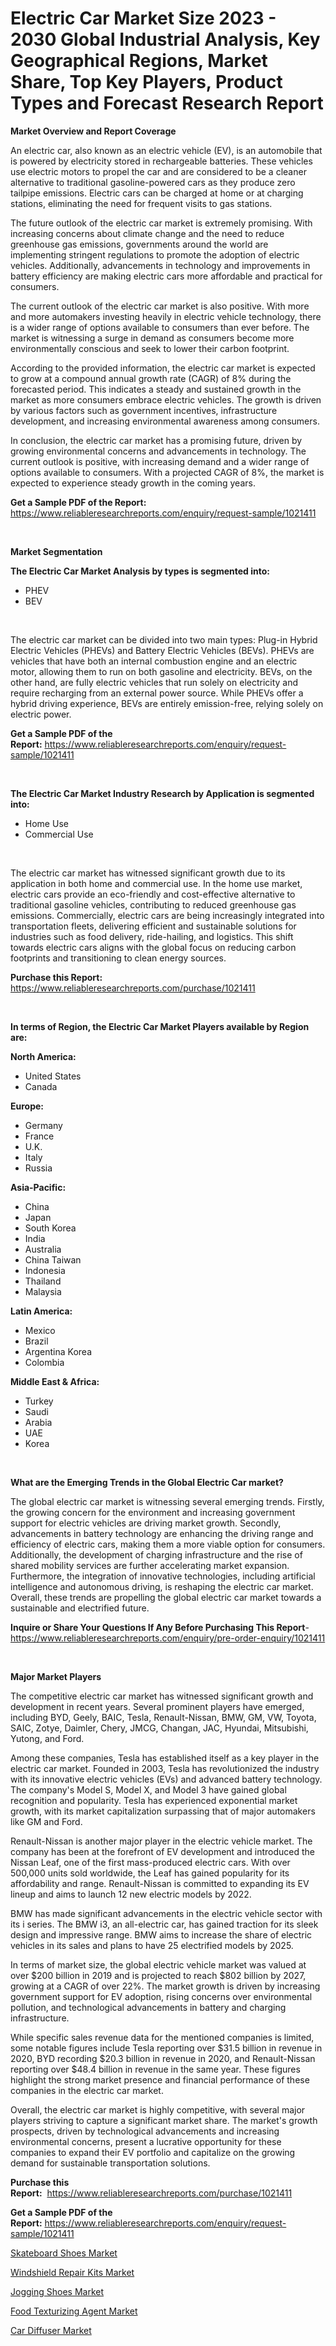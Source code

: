 <p><h1>Electric Car Market Size 2023 - 2030 Global Industrial Analysis, Key Geographical Regions, Market Share, Top Key Players, Product Types and Forecast Research Report</h1></p><p><strong>Market Overview and Report Coverage</strong></p>
<p><p>An electric car, also known as an electric vehicle (EV), is an automobile that is powered by electricity stored in rechargeable batteries. These vehicles use electric motors to propel the car and are considered to be a cleaner alternative to traditional gasoline-powered cars as they produce zero tailpipe emissions. Electric cars can be charged at home or at charging stations, eliminating the need for frequent visits to gas stations.</p><p>The future outlook of the electric car market is extremely promising. With increasing concerns about climate change and the need to reduce greenhouse gas emissions, governments around the world are implementing stringent regulations to promote the adoption of electric vehicles. Additionally, advancements in technology and improvements in battery efficiency are making electric cars more affordable and practical for consumers.</p><p>The current outlook of the electric car market is also positive. With more and more automakers investing heavily in electric vehicle technology, there is a wider range of options available to consumers than ever before. The market is witnessing a surge in demand as consumers become more environmentally conscious and seek to lower their carbon footprint.</p><p>According to the provided information, the electric car market is expected to grow at a compound annual growth rate (CAGR) of 8% during the forecasted period. This indicates a steady and sustained growth in the market as more consumers embrace electric vehicles. The growth is driven by various factors such as government incentives, infrastructure development, and increasing environmental awareness among consumers.</p><p>In conclusion, the electric car market has a promising future, driven by growing environmental concerns and advancements in technology. The current outlook is positive, with increasing demand and a wider range of options available to consumers. With a projected CAGR of 8%, the market is expected to experience steady growth in the coming years.</p></p>
<p><strong>Get a Sample PDF of the Report:</strong> <a href="https://www.reliableresearchreports.com/enquiry/request-sample/1021411">https://www.reliableresearchreports.com/enquiry/request-sample/1021411</a></p>
<p>&nbsp;</p>
<p><strong>Market Segmentation</strong></p>
<p><strong>The Electric Car Market Analysis by types is segmented into:</strong></p>
<p><ul><li>PHEV</li><li>BEV</li></ul></p>
<p>&nbsp;</p>
<p><p>The electric car market can be divided into two main types: Plug-in Hybrid Electric Vehicles (PHEVs) and Battery Electric Vehicles (BEVs). PHEVs are vehicles that have both an internal combustion engine and an electric motor, allowing them to run on both gasoline and electricity. BEVs, on the other hand, are fully electric vehicles that run solely on electricity and require recharging from an external power source. While PHEVs offer a hybrid driving experience, BEVs are entirely emission-free, relying solely on electric power.</p></p>
<p><strong>Get a Sample PDF of the Report:</strong>&nbsp;<a href="https://www.reliableresearchreports.com/enquiry/request-sample/1021411">https://www.reliableresearchreports.com/enquiry/request-sample/1021411</a></p>
<p>&nbsp;</p>
<p><strong>The Electric Car Market Industry Research by Application is segmented into:</strong></p>
<p><ul><li>Home Use</li><li>Commercial Use</li></ul></p>
<p>&nbsp;</p>
<p><p>The electric car market has witnessed significant growth due to its application in both home and commercial use. In the home use market, electric cars provide an eco-friendly and cost-effective alternative to traditional gasoline vehicles, contributing to reduced greenhouse gas emissions. Commercially, electric cars are being increasingly integrated into transportation fleets, delivering efficient and sustainable solutions for industries such as food delivery, ride-hailing, and logistics. This shift towards electric cars aligns with the global focus on reducing carbon footprints and transitioning to clean energy sources.</p></p>
<p><strong>Purchase this Report:</strong>&nbsp; <a href="https://www.reliableresearchreports.com/purchase/1021411">https://www.reliableresearchreports.com/purchase/1021411</a></p>
<p>&nbsp;</p>
<p><strong>In terms of Region, the Electric Car Market Players available by Region are:</strong></p>
<p>
    <p> <strong> North America: </strong>
        <ul>
            <li>United States</li>
            <li>Canada</li>
        </ul>
        </p> 
    <p> <strong> Europe: </strong>
        <ul>
            <li>Germany</li>
            <li>France</li>
            <li>U.K.</li>
            <li>Italy</li>
            <li>Russia</li>
        </ul>
        </p> 
    <p> <strong> Asia-Pacific: </strong>
        <ul>
            <li>China</li>
            <li>Japan</li>
            <li>South Korea</li>
            <li>India</li>
            <li>Australia</li>
            <li>China Taiwan</li>
            <li>Indonesia</li>
            <li>Thailand</li>
            <li>Malaysia</li>
        </ul>
        </p> 
    <p> <strong> Latin America: </strong>
        <ul>
            <li>Mexico</li>
            <li>Brazil</li>
            <li>Argentina Korea</li>
            <li>Colombia</li>
        </ul>
        </p> 
    <p> <strong> Middle East & Africa: </strong>
        <ul>
            <li>Turkey</li>
            <li>Saudi</li>
            <li>Arabia</li>
            <li>UAE</li>
            <li>Korea</li>
        </ul>
    </p>
    </p>
<p>&nbsp;</p>
<p><strong>What are the Emerging Trends in the Global Electric Car market?</strong></p>
<p><p>The global electric car market is witnessing several emerging trends. Firstly, the growing concern for the environment and increasing government support for electric vehicles are driving market growth. Secondly, advancements in battery technology are enhancing the driving range and efficiency of electric cars, making them a more viable option for consumers. Additionally, the development of charging infrastructure and the rise of shared mobility services are further accelerating market expansion. Furthermore, the integration of innovative technologies, including artificial intelligence and autonomous driving, is reshaping the electric car market. Overall, these trends are propelling the global electric car market towards a sustainable and electrified future.</p></p>
<p><strong>Inquire or Share Your Questions If Any Before Purchasing This Report</strong>- <a href="https://www.reliableresearchreports.com/enquiry/pre-order-enquiry/1021411">https://www.reliableresearchreports.com/enquiry/pre-order-enquiry/1021411</a></p>
<p>&nbsp;</p>
<p><strong>Major Market Players</strong></p>
<p><p>The competitive electric car market has witnessed significant growth and development in recent years. Several prominent players have emerged, including BYD, Geely, BAIC, Tesla, Renault-Nissan, BMW, GM, VW, Toyota, SAIC, Zotye, Daimler, Chery, JMCG, Changan, JAC, Hyundai, Mitsubishi, Yutong, and Ford. </p><p>Among these companies, Tesla has established itself as a key player in the electric car market. Founded in 2003, Tesla has revolutionized the industry with its innovative electric vehicles (EVs) and advanced battery technology. The company's Model S, Model X, and Model 3 have gained global recognition and popularity. Tesla has experienced exponential market growth, with its market capitalization surpassing that of major automakers like GM and Ford.</p><p>Renault-Nissan is another major player in the electric vehicle market. The company has been at the forefront of EV development and introduced the Nissan Leaf, one of the first mass-produced electric cars. With over 500,000 units sold worldwide, the Leaf has gained popularity for its affordability and range. Renault-Nissan is committed to expanding its EV lineup and aims to launch 12 new electric models by 2022.</p><p>BMW has made significant advancements in the electric vehicle sector with its i series. The BMW i3, an all-electric car, has gained traction for its sleek design and impressive range. BMW aims to increase the share of electric vehicles in its sales and plans to have 25 electrified models by 2025.</p><p>In terms of market size, the global electric vehicle market was valued at over $200 billion in 2019 and is projected to reach $802 billion by 2027, growing at a CAGR of over 22%. The market growth is driven by increasing government support for EV adoption, rising concerns over environmental pollution, and technological advancements in battery and charging infrastructure.</p><p>While specific sales revenue data for the mentioned companies is limited, some notable figures include Tesla reporting over $31.5 billion in revenue in 2020, BYD recording $20.3 billion in revenue in 2020, and Renault-Nissan reporting over $48.4 billion in revenue in the same year. These figures highlight the strong market presence and financial performance of these companies in the electric car market.</p><p>Overall, the electric car market is highly competitive, with several major players striving to capture a significant market share. The market's growth prospects, driven by technological advancements and increasing environmental concerns, present a lucrative opportunity for these companies to expand their EV portfolio and capitalize on the growing demand for sustainable transportation solutions.</p></p>
<p><strong>Purchase this Report:</strong>&nbsp;&nbsp;<a href="https://www.reliableresearchreports.com/purchase/1021411">https://www.reliableresearchreports.com/purchase/1021411</a></p>
<p></p>
<p><strong>Get a Sample PDF of the Report:</strong>&nbsp;<a href="https://www.reliableresearchreports.com/enquiry/request-sample/1021411">https://www.reliableresearchreports.com/enquiry/request-sample/1021411</a></p>
<p><p><a href="https://medium.com/@hotspotelectronicsstore/skateboard-shoes-market-insights-into-market-cagr-market-trends-and-growth-strategies-4a844a2df59e">Skateboard Shoes Market</a></p><p><a href="https://github.com/gshchiplitsov/Market-Research-Report-List-1/blob/main/windshield-repair-kits-market.md">Windshield Repair Kits Market</a></p><p><a href="https://medium.com/@the.strong.zer0/jogging-shoes-market-furnishes-information-on-market-share-market-trends-and-market-growth-c180fc5632ad">Jogging Shoes Market</a></p><p><a href="https://www.linkedin.com/pulse/food-texturizing-agent-market-size-2023-2030-global-industrial-v2cre/">Food Texturizing Agent Market</a></p><p><a href="https://github.com/rahu1503/Market-Research-Report-List-1/blob/main/car-diffuser-market.md">Car Diffuser Market</a></p></p>